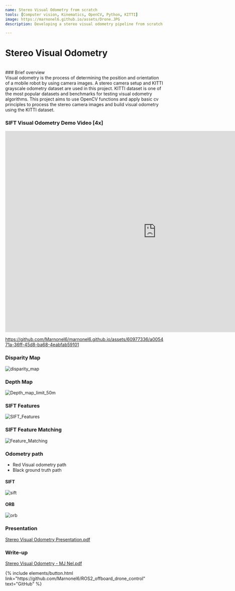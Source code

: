 ```yaml
---
name: Stereo Visual Odometry from scratch
tools: [Computer vision, Kinematics, OpenCV, Python, KITTI]
image: https://marnonel6.github.io/assets/Drone.JPG
description: Developing a stereo visual odometry pipeline from scratch.

---
```


# Stereo Visual Odometry

<br>
### Brief overview
<br>
Visual odometry is the process of determining the position and orientation of a mobile robot by using camera images. A stereo camera setup and KITTI grayscale odometry dataset are used in this project.
KITTI dataset is one of the most popular datasets and benchmarks for testing visual odometry algorithms. This project aims to use OpenCV functions and apply basic cv principles to process the stereo 
camera images and build visual odometry using the KITTI dataset.

### SIFT Visual Odometry Demo Video [4x]
<iframe width="960" height="640" src="https://www.youtube.com/embed/XMeyRDLE4K4?si=ENV-ZfgACNpz-pgL" title="YouTube video player" frameborder="0" allow="accelerometer; autoplay; clipboard-write; encrypted-media; gyroscope; picture-in-picture; web-share" allowfullscreen></iframe>

https://github.com/Marnonel6/marnonel6.github.io/assets/60977336/a005471a-36ff-45d8-ba68-4eabfab59101

### Disparity Map
![disparity_map](https://github.com/Marnonel6/marnonel6.github.io/assets/60977336/29e18797-8492-4a89-a7e0-6c274891e3a2)

### Depth Map
![Depth_map_limit_50m](https://github.com/Marnonel6/marnonel6.github.io/assets/60977336/366a4a37-f0df-4a07-b14f-688988b5fdf7)

### SIFT Features
![SIFT_Features](https://github.com/Marnonel6/marnonel6.github.io/assets/60977336/010f0166-ff7e-4a0f-ac7c-ebf2c003bf30)

### SIFT Feature Matching
![Feature_Matching](https://github.com/Marnonel6/marnonel6.github.io/assets/60977336/e5bcdd1a-d7f8-4b06-924a-66b24eb8a502)

### Odometry path
- Red Visual odometry path
- Black ground truth path

#### SIFT
![sift](https://github.com/Marnonel6/marnonel6.github.io/assets/60977336/6079b188-07c5-4fce-ba07-d598dfbd67d5)

#### ORB
![orb](https://github.com/Marnonel6/marnonel6.github.io/assets/60977336/d17fe740-41fe-4e64-a29a-93425f3323f5)

### Presentation
[Stereo Visual Odometry Presentation.pdf](https://github.com/Marnonel6/marnonel6.github.io/files/13320831/Stereo.Visual.Odometry.Presentation.pdf)

### Write-up
[Stereo Visual Odometry - MJ Nel.pdf](https://github.com/Marnonel6/marnonel6.github.io/files/13320838/Stereo.Visual.Odometry.-.MJ.Nel.pdf)



<p class="text-center">
{% include elements/button.html link="https://github.com/Marnonel6/ROS2_offboard_drone_control" text="GitHub" %}
</p>

